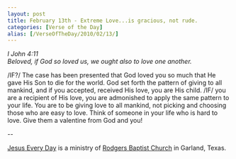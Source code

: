 ```yaml
---
layout: post
title: February 13th - Extreme Love...is gracious, not rude.
categories: [Verse of the Day]
alias: [/VerseOfTheDay/2010/02/13/]
---
```


_I John 4:11  
Beloved, if God so loved us, we ought also to love one another._

/IF?/ The case has been presented that God loved you so much that
He gave His Son to die for the world. God set forth the pattern of
giving to all mankind, and if you accepted, received His love, you
are His child. /IF/ you are a recipient of His love, you are
admonished to apply the same pattern to your life. You are to be
giving love to all mankind, not picking and choosing those who are
easy to love. Think of someone in your life who is hard to love. Give
them a valentine from God and you!

 --

<a href=http://jesuseveryday.net>Jesus Every Day</a> is a ministry of <a href=http://rodgersbaptist.net>Rodgers Baptist Church</a> in Garland, Texas.
